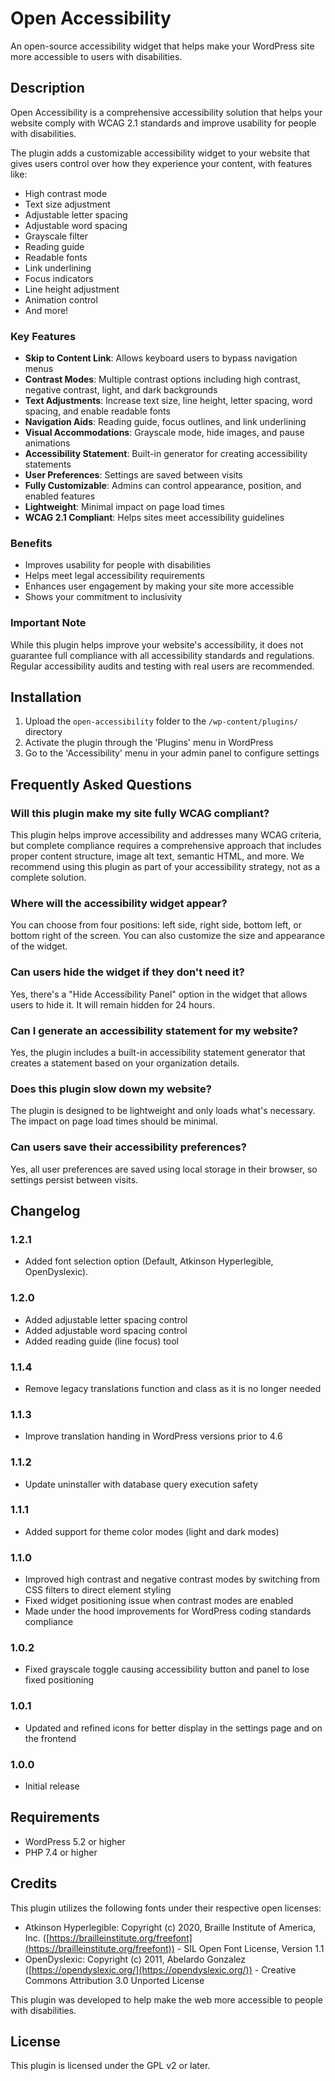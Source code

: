 # Open Accessibility

An open-source accessibility widget that helps make your WordPress site more accessible to users with disabilities.

## Description

Open Accessibility is a comprehensive accessibility solution that helps your website comply with WCAG 2.1 standards and improve usability for people with disabilities.

The plugin adds a customizable accessibility widget to your website that gives users control over how they experience your content, with features like:

* High contrast mode
* Text size adjustment
* Adjustable letter spacing
* Adjustable word spacing
* Grayscale filter
* Reading guide
* Readable fonts
* Link underlining
* Focus indicators
* Line height adjustment
* Animation control
* And more!

### Key Features

* **Skip to Content Link**: Allows keyboard users to bypass navigation menus
* **Contrast Modes**: Multiple contrast options including high contrast, negative contrast, light, and dark backgrounds
* **Text Adjustments**: Increase text size, line height, letter spacing, word spacing, and enable readable fonts
* **Navigation Aids**: Reading guide, focus outlines, and link underlining
* **Visual Accommodations**: Grayscale mode, hide images, and pause animations
* **Accessibility Statement**: Built-in generator for creating accessibility statements
* **User Preferences**: Settings are saved between visits
* **Fully Customizable**: Admins can control appearance, position, and enabled features
* **Lightweight**: Minimal impact on page load times
* **WCAG 2.1 Compliant**: Helps sites meet accessibility guidelines

### Benefits

* Improves usability for people with disabilities
* Helps meet legal accessibility requirements
* Enhances user engagement by making your site more accessible
* Shows your commitment to inclusivity

### Important Note

While this plugin helps improve your website's accessibility, it does not guarantee full compliance with all accessibility standards and regulations. Regular accessibility audits and testing with real users are recommended.

## Installation

1. Upload the `open-accessibility` folder to the `/wp-content/plugins/` directory
2. Activate the plugin through the 'Plugins' menu in WordPress
3. Go to the 'Accessibility' menu in your admin panel to configure settings

## Frequently Asked Questions

### Will this plugin make my site fully WCAG compliant?

This plugin helps improve accessibility and addresses many WCAG criteria, but complete compliance requires a comprehensive approach that includes proper content structure, image alt text, semantic HTML, and more. We recommend using this plugin as part of your accessibility strategy, not as a complete solution.

### Where will the accessibility widget appear?

You can choose from four positions: left side, right side, bottom left, or bottom right of the screen. You can also customize the size and appearance of the widget.

### Can users hide the widget if they don't need it?

Yes, there's a "Hide Accessibility Panel" option in the widget that allows users to hide it. It will remain hidden for 24 hours.

### Can I generate an accessibility statement for my website?

Yes, the plugin includes a built-in accessibility statement generator that creates a statement based on your organization details.

### Does this plugin slow down my website?

The plugin is designed to be lightweight and only loads what's necessary. The impact on page load times should be minimal.

### Can users save their accessibility preferences?

Yes, all user preferences are saved using local storage in their browser, so settings persist between visits.

## Changelog

### 1.2.1
* Added font selection option (Default, Atkinson Hyperlegible, OpenDyslexic).

### 1.2.0
* Added adjustable letter spacing control
* Added adjustable word spacing control
* Added reading guide (line focus) tool

### 1.1.4
* Remove legacy translations function and class as it is no longer needed

### 1.1.3
* Improve translation handing in WordPress versions prior to 4.6

### 1.1.2
* Update uninstaller with database query execution safety

### 1.1.1
* Added support for theme color modes (light and dark modes)

### 1.1.0
* Improved high contrast and negative contrast modes by switching from CSS filters to direct element styling
* Fixed widget positioning issue when contrast modes are enabled
* Made under the hood improvements for WordPress coding standards compliance

### 1.0.2
* Fixed grayscale toggle causing accessibility button and panel to lose fixed positioning

### 1.0.1
* Updated and refined icons for better display in the settings page and on the frontend

### 1.0.0
* Initial release

## Requirements

* WordPress 5.2 or higher
* PHP 7.4 or higher

## Credits

This plugin utilizes the following fonts under their respective open licenses:
* Atkinson Hyperlegible: Copyright (c) 2020, Braille Institute of America, Inc. ([https://brailleinstitute.org/freefont](https://brailleinstitute.org/freefont)) - SIL Open Font License, Version 1.1
* OpenDyslexic: Copyright (c) 2011, Abelardo Gonzalez ([https://opendyslexic.org/](https://opendyslexic.org/)) - Creative Commons Attribution 3.0 Unported License

This plugin was developed to help make the web more accessible to people with disabilities.

## License

This plugin is licensed under the GPL v2 or later.